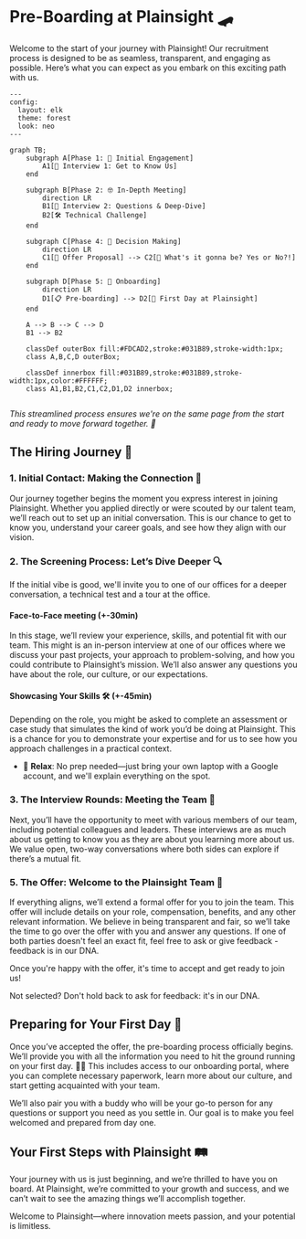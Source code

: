 # Pre-Boarding at Plainsight 🛹

Welcome to the start of your journey with Plainsight! Our recruitment process is designed to be as seamless, transparent, and engaging as possible. Here’s what you can expect as you embark on this exciting path with us.


```mermaid
---
config:
  layout: elk
  theme: forest
  look: neo
---

graph TB;
    subgraph A[Phase 1: 🎉 Initial Engagement]
        A1[👋 Interview 1: Get to Know Us]
    end
    
    subgraph B[Phase 2: 🤓 In-Depth Meeting]
        direction LR
        B1[💬 Interview 2: Questions & Deep-Dive] 
        B2[🛠️ Technical Challenge]
    end

    subgraph C[Phase 4: 📝 Decision Making]
        direction LR
        C1[📄 Offer Proposal] --> C2[🤔 What's it gonna be? Yes or No?!]
    end

    subgraph D[Phase 5: 🌟 Onboarding]
        direction LR
        D1[📋 Pre-boarding] --> D2[🚀 First Day at Plainsight]
    end

    A --> B --> C --> D
    B1 --> B2
    
    classDef outerBox fill:#FDCAD2,stroke:#031B89,stroke-width:1px;
    class A,B,C,D outerBox;
    
    classDef innerbox fill:#031B89,stroke:#031B89,stroke-width:1px,color:#FFFFFF;
    class A1,B1,B2,C1,C2,D1,D2 innerbox;
    
```
  
*This streamlined process ensures we're on the same page from the start and ready to move forward together. 🙌*
## The Hiring Journey 🚀

### 1. Initial Contact: Making the Connection 🤝
Our journey together begins the moment you express interest in joining Plainsight. Whether you applied directly or were scouted by our talent team, we’ll reach out to set up an initial conversation. This is our chance to get to know you, understand your career goals, and see how they align with our vision.

### 2. The Screening Process: Let’s Dive Deeper 🔍
If the initial vibe is good, we'll invite you to one of our offices for a deeper conversation, a technical test and a tour at the office. 

#### Face-to-Face meeting (+-30min)
In this stage, we’ll review your experience, skills, and potential fit with our team. This might is an in-person interview at one of our offices where we discuss your past projects, your approach to problem-solving, and how you could contribute to Plainsight’s mission. We’ll also answer any questions you have about the role, our culture, or our expectations.

#### Showcasing Your Skills 🛠️ (+-45min)
Depending on the role, you might be asked to complete an assessment or case study that simulates the kind of work you’d be doing at Plainsight. This is a chance for you to demonstrate your expertise and for us to see how you approach challenges in a practical context.

- 🧘 **Relax**: No prep needed—just bring your own laptop with a Google account, and we'll explain everything on the spot.
### 3. The Interview Rounds: Meeting the Team 💼
Next, you’ll have the opportunity to meet with various members of our team, including potential colleagues and leaders. These interviews are as much about us getting to know you as they are about you learning more about us. We value open, two-way conversations where both sides can explore if there’s a mutual fit.

### 5. The Offer: Welcome to the Plainsight Team 🎉
If everything aligns, we’ll extend a formal offer for you to join the team. This offer will include details on your role, compensation, benefits, and any other relevant information. We believe in being transparent and fair, so we’ll take the time to go over the offer with you and answer any questions. If one of both parties doesn't feel an exact fit, feel free to ask or give feedback - feedback is in our DNA.

Once you're happy with the offer, it's time to accept and get ready to join us!

Not selected? Don't hold back to ask for feedback: it's in our DNA. 

## Preparing for Your First Day 🌱

Once you’ve accepted the offer, the pre-boarding process officially begins. We’ll provide you with all the information you need to hit the ground running on your first day. 🏃‍➡️ This includes access to our onboarding portal, where you can complete necessary paperwork, learn more about our culture, and start getting acquainted with your team.

We’ll also pair you with a buddy who will be your go-to person for any questions or support you need as you settle in. Our goal is to make you feel welcomed and prepared from day one.

## Your First Steps with Plainsight 🛤️

Your journey with us is just beginning, and we’re thrilled to have you on board. At Plainsight, we’re committed to your growth and success, and we can’t wait to see the amazing things we’ll accomplish together.

Welcome to Plainsight—where innovation meets passion, and your potential is limitless.
